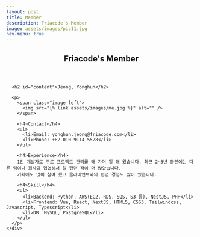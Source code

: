 ```yaml
---
layout: post
title: Member
description: Friacode's Member
image: assets/images/pic11.jpg
nav-menu: true
---
```


<div id="main" class="alt">
  <section id="one">
    <div class="inner">
      <header class="major">
        <h1>Friacode's Member</h1>
      </header>

      <h2 id="content">Jeong, Yonghun</h2>

      <p>
        <span class="image left">
          <img src="{% link assets/images/me.jpg %}" alt="" />
        </span>

        <h4>Contact</h4>
        <ul>
          <li>Email: yonghun.jeong@friacode.com</li>
          <li>Phone: +82 010-9114-5528</li>
        </ul>

        <h4>Experience</h4>
        1인 개발자로 주로 프로젝트 관리를 해 가며 일 해 왔습니다. 최근 2~3년 동안에는 다른 팀이나 회사와 협업해서 일 했던 적이 더 많았습니다.
        기획에도 많이 참여 했고 클라이언트와의 협업 경험도 많이 있습니다.

        <h4>Skill</h4>
        <ul>
          <li>Backend: Python, AWS(EC2, RDS, SQS, S3 등), NestJS, PHP</li>
          <li>Frontend: Vue, React, NextJS, HTML5, CSS3, Tailwindcss, Javascript, Typescript</li>
          <li>DB: MySQL, PostgreSQL</li>
        </ul>
      </p>
    </div>

  </section>
</div>
